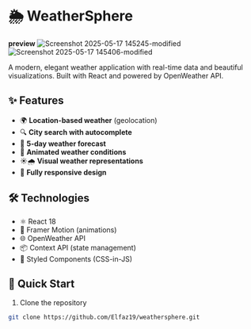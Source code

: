 # 🌦️ WeatherSphere

**preview**
![Screenshot 2025-05-17 145245-modified](https://github.com/user-attachments/assets/390c5edd-843a-4589-b5ad-f1972e34a2e5)
![Screenshot 2025-05-17 145406-modified](https://github.com/user-attachments/assets/6250c6c7-fe85-4a27-bbfb-7bb604791e17)




A modern, elegant weather application with real-time data and beautiful visualizations. Built with React and powered by OpenWeather API.

## ✨ Features

- 🌍 **Location-based weather** (geolocation)
- 🔍 **City search with autocomplete**
- 📅 **5-day weather forecast**
- 🌈 **Animated weather conditions**
- ☀️🌧️ **Visual weather representations**
- 📱 **Fully responsive design**

## 🛠️ Technologies

- ⚛️ React 18
- 🎨 Framer Motion (animations)
- 🌐 OpenWeather API
- 📦 Context API (state management)
- 💅 Styled Components (CSS-in-JS)

## 🚀 Quick Start

1. Clone the repository
```bash
git clone https://github.com/Elfaz19/weathersphere.git
